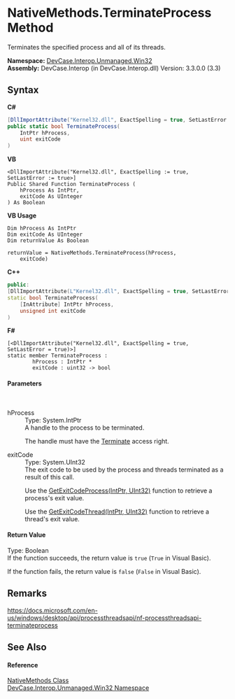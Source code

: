 # NativeMethods.TerminateProcess Method 
 

Terminates the specified process and all of its threads.

**Namespace:**&nbsp;<a href="N_DevCase_Interop_Unmanaged_Win32">DevCase.Interop.Unmanaged.Win32</a><br />**Assembly:**&nbsp;DevCase.Interop (in DevCase.Interop.dll) Version: 3.3.0.0 (3.3)

## Syntax

**C#**<br />
``` C#
[DllImportAttribute("Kernel32.dll", ExactSpelling = true, SetLastError = true)]
public static bool TerminateProcess(
	IntPtr hProcess,
	uint exitCode
)
```

**VB**<br />
``` VB
<DllImportAttribute("Kernel32.dll", ExactSpelling := true, SetLastError := true>]
Public Shared Function TerminateProcess ( 
	hProcess As IntPtr,
	exitCode As UInteger
) As Boolean
```

**VB Usage**<br />
``` VB Usage
Dim hProcess As IntPtr
Dim exitCode As UInteger
Dim returnValue As Boolean

returnValue = NativeMethods.TerminateProcess(hProcess, 
	exitCode)
```

**C++**<br />
``` C++
public:
[DllImportAttribute(L"Kernel32.dll", ExactSpelling = true, SetLastError = true)]
static bool TerminateProcess(
	[InAttribute] IntPtr hProcess, 
	unsigned int exitCode
)
```

**F#**<br />
``` F#
[<DllImportAttribute("Kernel32.dll", ExactSpelling = true, SetLastError = true)>]
static member TerminateProcess : 
        hProcess : IntPtr * 
        exitCode : uint32 -> bool 

```


#### Parameters
&nbsp;<dl><dt>hProcess</dt><dd>Type: System.IntPtr<br />A handle to the process to be terminated. 

 The handle must have the <a href="T_DevCase_Interop_Unmanaged_Win32_Enums_ProcessAccessRights">Terminate</a> access right.</dd><dt>exitCode</dt><dd>Type: System.UInt32<br />The exit code to be used by the process and threads terminated as a result of this call. 

 Use the <a href="M_DevCase_Interop_Unmanaged_Win32_NativeMethods_GetExitCodeProcess">GetExitCodeProcess(IntPtr, UInt32)</a> function to retrieve a process's exit value. 

 Use the <a href="M_DevCase_Interop_Unmanaged_Win32_NativeMethods_GetExitCodeThread">GetExitCodeThread(IntPtr, UInt32)</a> function to retrieve a thread's exit value.</dd></dl>

#### Return Value
Type: Boolean<br />If the function succeeds, the return value is `true` (`True` in Visual Basic). 

 If the function fails, the return value is `false` (`False` in Visual Basic).

## Remarks
<a href="https://docs.microsoft.com/en-us/windows/desktop/api/processthreadsapi/nf-processthreadsapi-terminateprocess" target="_blank">https://docs.microsoft.com/en-us/windows/desktop/api/processthreadsapi/nf-processthreadsapi-terminateprocess</a>

## See Also


#### Reference
<a href="T_DevCase_Interop_Unmanaged_Win32_NativeMethods">NativeMethods Class</a><br /><a href="N_DevCase_Interop_Unmanaged_Win32">DevCase.Interop.Unmanaged.Win32 Namespace</a><br />